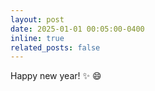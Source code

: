 ```yaml
---
layout: post
date: 2025-01-01 00:05:00-0400
inline: true
related_posts: false
---
```


Happy new year! :sparkles: :smile:
